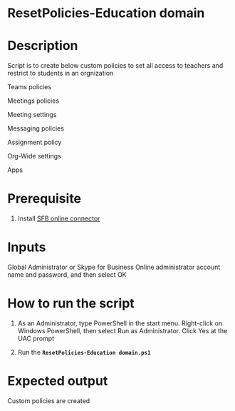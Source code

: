 # ResetPolicies-Education domain

# Description
Script is to create below custom policies to set all access to teachers and restrict to students in an orgnization

  Teams policies

  Meetings policies

  Meeting settings

  Messaging policies

  Assignment policy

  Org-Wide settings

  Apps

# Prerequisite
1)	Install [SFB online connector](https://www.microsoft.com/en-us/download/details.aspx?id=39366)

# Inputs
Global Administrator or Skype for Business Online administrator account name and password, and then select OK

# How to run the script

1. As an Administrator, type PowerShell in the start menu. Right-click on Windows PowerShell, then select Run as Administrator.
Click Yes at the UAC prompt

2)	Run the **`ResetPolicies-Education domain.ps1`**

# Expected output
Custom policies are created 
